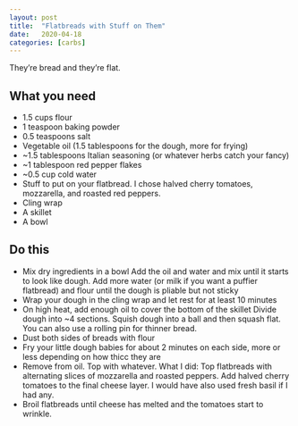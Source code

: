 ```yaml
---
layout: post
title:  "Flatbreads with Stuff on Them"
date:   2020-04-18
categories: [carbs]
---
```

They’re bread and they’re flat.<br/>

## What you need
* 1.5 cups flour
* 1 teaspoon baking powder
* 0.5 teaspoons salt
* Vegetable oil (1.5 tablespoons for the dough, more for frying)
* ~1.5 tablespoons Italian seasoning (or whatever herbs catch your fancy)
* ~1 tablespoon red pepper flakes
* ~0.5 cup cold water
* Stuff to put on your flatbread. I chose halved cherry tomatoes, mozzarella, and roasted red peppers.
* Cling wrap
* A skillet
* A bowl

## Do this
* Mix dry ingredients in a bowl
Add the oil and water and mix until it starts to look like dough. Add more water (or milk if you want a puffier flatbread) and flour until the dough is pliable but not sticky
* Wrap your dough in the cling wrap and let rest for at least 10 minutes
* On high heat, add enough oil to cover the bottom of the skillet
Divide dough into ~4 sections. Squish dough into a ball and then squash flat. You can also use a rolling pin for thinner bread.
* Dust both sides of breads with flour
* Fry your little dough babies for about 2 minutes on each side, more or less depending on how thicc they are
* Remove from oil. Top with whatever. What I did:
Top flatbreads with alternating slices of mozzarella and roasted peppers. Add halved cherry tomatoes to the final cheese layer. I would have also used fresh basil if I had any.
* Broil flatbreads until cheese has melted and the tomatoes start to wrinkle.
